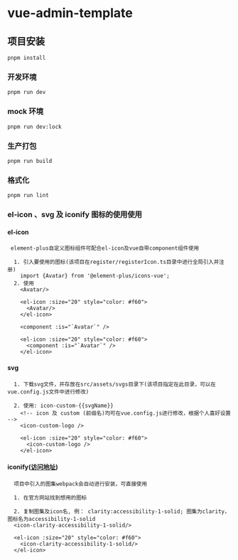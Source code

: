 # vue-admin-template

## 项目安装

```
pnpm install
```

### 开发环境

```
pnpm run dev
```

### mock 环境

```
pnpm run dev:lock
```

### 生产打包

```
pnpm run build
```

### 格式化

```
pnpm run lint
```

### el-icon 、svg 及 iconify 图标的使用使用

#### el-icon

```
 element-plus自定义图标组件可配合el-icon及vue自带component组件使用

  1. 引入要使用的图标(该项目在register/registerIcon.ts目录中进行全局引入并注册)
    import {Avatar} from '@element-plus/icons-vue';
  2. 使用
    <Avatar/>

    <el-icon :size="20" style="color: #f60">
      <Avatar/>
    </el-icon>

    <component :is="`Avatar`" />

    <el-icon :size="20" style="color: #f60">
      <component :is="`Avatar`" />
    </el-icon>
```

#### svg

```
  1. 下载svg文件，并存放在src/assets/svgs目录下(该项目指定在此目录，可以在vue.config.js文件中进行修改)

  2. 使用: icon-custom-{{svgName}}
    <!-- icon 及 custom (前缀名)均可在vue.config.js进行修改，根据个人喜好设置 -->
    <icon-custom-logo />

    <el-icon :size="20" style="color: #f60">
      <icon-custom-logo />
    </el-icon>
```

#### iconify([访问地址](https://icon-sets.iconify.design/))

```
  项目中引入的图集webpack会自动进行安装，可直接使用

  1. 在官方网站找到想用的图标

  2. 复制图集及icon名, 例： clarity:accessibility-1-solid; 图集为clarity，图标名为accessibility-1-solid
  <icon-clarity-accessibility-1-solid/>

  <el-icon :size="20" style="color: #f60">
    <icon-clarity-accessibility-1-solid/>
  </el-icon>
```

